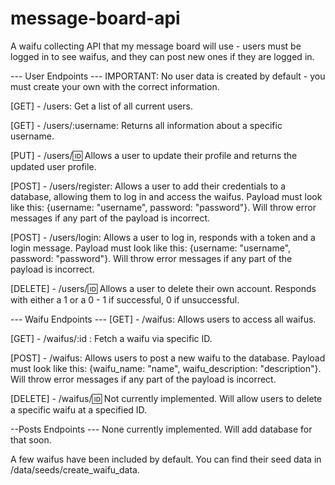 # message-board-api
A waifu collecting API that my message board will use - users must be logged in to see waifus, and they can post new ones if they are logged in. 

--- User Endpoints ---
IMPORTANT: No user data is created by default - you must create your own with the correct information. 

[GET] - /users: Get a list of all current users. 

[GET] - /users/:username: Returns all information about a specific username.

[PUT] - /users/:id: Allows a user to update their profile and returns the updated user profile. 

[POST] - /users/register: Allows a user to add their credentials to a database, allowing them to log in and access the waifus. Payload must look like this: {username: "username", password: "password"}. Will throw error messages if any part of the payload is incorrect. 

[POST] - /users/login: Allows a user to log in, responds with a token and a login message. Payload must look like this: {username: "username", password: "password"}. Will throw error messages if any part of the payload is incorrect. 

[DELETE] - /users/:id: Allows a user to delete their own account. Responds with either a 1 or a 0 - 1 if successful, 0 if unsuccessful. 

--- Waifu Endpoints ---
[GET] - /waifus: Allows users to access all waifus. 

[GET] - /waifus/:id : Fetch a waifu via specific ID.

[POST] - /waifus: Allows users to post a new waifu to the database. Payload must look like this: {waifu_name: "name", waifu_description: "description"}. Will throw error messages if any part of the payload is incorrect. 

[DELETE] - /waifus/:id: Not currently implemented. Will allow users to delete a specific waifu at a specified ID. 

--Posts Endpoints ---
None currently implemented. Will add database for that soon.

A few waifus have been included by default. You can find their seed data in /data/seeds/create_waifu_data. 
